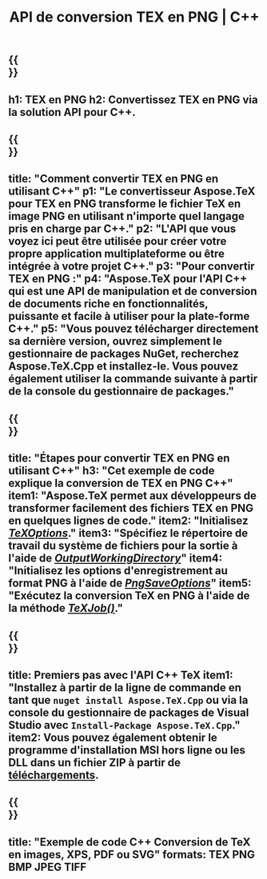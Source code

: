 ﻿---
translation: true
template: /_templates/_conversion-child-cpp.md
title: API de conversion TEX en PNG | C++
description: Fonctionnalité de conversion TeX vers PNG. Intégrez cette bibliothèque C++ sur site dans votre projet ou utilisez des applications multiplateformes pour convertir TeX en PNG.
keywords: tex en png api cpp, tex2png intègre c++
url: /cpp/conversion/tex-to-png/
family: tex
platformtag: cpp
feature: conversion
informat: TEX
outformat: PNG
otherformats: BMP JPEG TIFF PDF SVG XPS
---

{{<section banner>}}
---
h1: TEX en PNG
h2: Convertissez TEX en PNG via la solution API pour C++.
---

{{<section overview>}}
---
title: "Comment convertir TEX en PNG en utilisant C++"
p1: "Le convertisseur Aspose.TeX pour TEX en PNG transforme le fichier TeX en image PNG en utilisant n'importe quel langage pris en charge par C++."
p2: "L'API que vous voyez ici peut être utilisée pour créer votre propre application multiplateforme ou être intégrée à votre projet C++."
p3: "Pour convertir TEX en PNG :"
p4: "Aspose.TeX pour l'API C++ qui est une API de manipulation et de conversion de documents riche en fonctionnalités, puissante et facile à utiliser pour la plate-forme C++."
p5: "Vous pouvez télécharger directement sa dernière version, ouvrez simplement le gestionnaire de packages NuGet, recherchez Aspose.TeX.Cpp et installez-le. Vous pouvez également utiliser la commande suivante à partir de la console du gestionnaire de packages."
---

{{<section feature1>}}
---
title: "Étapes pour convertir TEX en PNG en utilisant C++"
h3: "Cet exemple de code explique la conversion de TEX en PNG C++"
item1: "Aspose.TeX permet aux développeurs de transformer facilement des fichiers TEX en PNG en quelques lignes de code."
item2: "Initialisez [*TeXOptions*](https://reference.aspose.com/tex/cpp/class/aspose.te_x.te_x_options)."
item3: "Spécifiez le répertoire de travail du système de fichiers pour la sortie à l'aide de [*OutputWorkingDirectory*](https://reference.aspose.com/tex/cpp/class/aspose.te_x.te_x_options#aa4f4ea6dab7db5ba1b40800495f16f63)"
item4: "Initialisez les options d'enregistrement au format PNG à l'aide de [*PngSaveOptions*](https://reference.aspose.com/tex/cpp/class/aspose.te_x.presentation.image.png_save_options)"
item5: "Exécutez la conversion TeX en PNG à l'aide de la méthode [*TeXJob()*](https://reference.aspose.com/tex/cpp/class/aspose.te_x.te_x_job)."
---

{{<section feature2>}}
---
title: Premiers pas avec l'API C++ TeX
item1: "Installez à partir de la ligne de commande en tant que ```nuget install Aspose.TeX.Cpp``` ou via la console du gestionnaire de packages de Visual Studio avec ```Install-Package Aspose.TeX.Cpp```."
item2: Vous pouvez également obtenir le programme d'installation MSI hors ligne ou les DLL dans un fichier ZIP à partir de [téléchargements](https://releases.aspose.com/tex/cpp).
---

{{<section widget>}}
---
title: "Exemple de code C++ Conversion de TeX en images, XPS, PDF ou SVG"
formats: TEX PNG BMP JPEG TIFF
---

